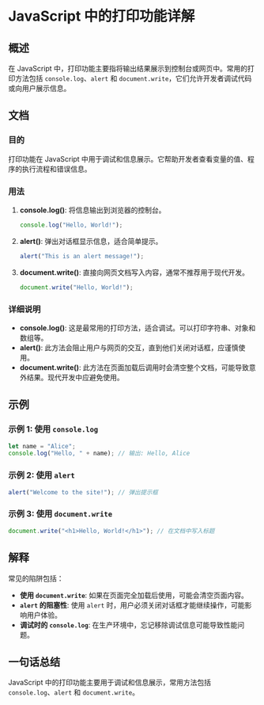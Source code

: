 <!--
Meta Description: # JavaScript 中的打印功能详解 ## 概述 在 JavaScript 中，打印功能主要指将输出结果展示到控制台或网页中。常用的打印方法包括 `console.log`、`alert` 和 `document.write`，它们允许开发者调试代码或向用户展示信息。 ## 文档 ### 目的...
Meta Keywords: javascript, alert, console, log, document
-->

# JavaScript 中的打印功能详解

## 概述
在 JavaScript 中，打印功能主要指将输出结果展示到控制台或网页中。常用的打印方法包括 `console.log`、`alert` 和 `document.write`，它们允许开发者调试代码或向用户展示信息。

## 文档
### 目的
打印功能在 JavaScript 中用于调试和信息展示。它帮助开发者查看变量的值、程序的执行流程和错误信息。

### 用法
1. **console.log()**: 将信息输出到浏览器的控制台。
   ```javascript
   console.log("Hello, World!");
   ```

2. **alert()**: 弹出对话框显示信息，适合简单提示。
   ```javascript
   alert("This is an alert message!");
   ```

3. **document.write()**: 直接向网页文档写入内容，通常不推荐用于现代开发。
   ```javascript
   document.write("Hello, World!");
   ```

### 详细说明
- **console.log()**: 这是最常用的打印方法，适合调试。可以打印字符串、对象和数组等。
- **alert()**: 此方法会阻止用户与网页的交互，直到他们关闭对话框，应谨慎使用。
- **document.write()**: 此方法在页面加载后调用时会清空整个文档，可能导致意外结果。现代开发中应避免使用。

## 示例
### 示例 1: 使用 `console.log`
```javascript
let name = "Alice";
console.log("Hello, " + name); // 输出: Hello, Alice
```

### 示例 2: 使用 `alert`
```javascript
alert("Welcome to the site!"); // 弹出提示框
```

### 示例 3: 使用 `document.write`
```javascript
document.write("<h1>Hello, World!</h1>"); // 在文档中写入标题
```

## 解释
常见的陷阱包括：
- **使用 `document.write`**: 如果在页面完全加载后使用，可能会清空页面内容。
- **`alert` 的阻塞性**: 使用 `alert` 时，用户必须关闭对话框才能继续操作，可能影响用户体验。
- **调试时的 `console.log`**: 在生产环境中，忘记移除调试信息可能导致性能问题。

## 一句话总结
JavaScript 中的打印功能主要用于调试和信息展示，常用方法包括 `console.log`、`alert` 和 `document.write`。
